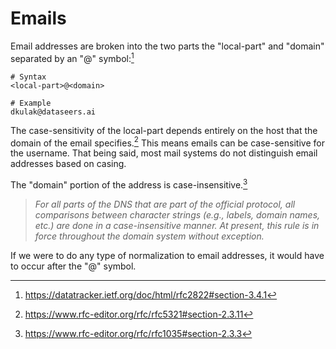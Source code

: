 # Emails

Email addresses are broken into the two parts the "local-part" and "domain" separated by an "@" symbol:[^1]

```
# Syntax
<local-part>@<domain>

# Example
dkulak@dataseers.ai
```

The case-sensitivity of the local-part depends entirely on the host that the domain of the email specifies.[^2] This means emails can be case-sensitive for the username. That being said, most mail systems do not distinguish email addresses based on casing.

The "domain" portion of the address is case-insensitive.[^3]

>*For all parts of the DNS that are part of the official protocol, all comparisons between character strings (e.g., labels, domain names, etc.) are done in a case-insensitive manner.  At present, this rule is in force throughout the domain system without exception.*

If we were to do any type of normalization to email addresses, it would have to occur after the "@" symbol.

[^1]: https://datatracker.ietf.org/doc/html/rfc2822#section-3.4.1
[^2]: https://www.rfc-editor.org/rfc/rfc5321#section-2.3.11
[^3]: https://www.rfc-editor.org/rfc/rfc1035#section-2.3.3
